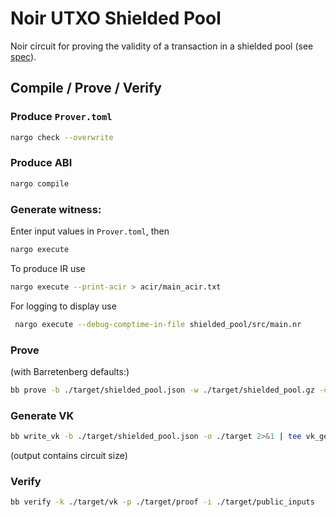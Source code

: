 # Noir UTXO Shielded Pool
Noir circuit for proving the validity of a transaction in a shielded pool (see [spec](./spec.md)).

## Compile / Prove / Verify
### Produce `Prover.toml`
```sh
nargo check --overwrite
```

### Produce ABI
```sh
nargo compile
```

### Generate witness:
Enter input values in `Prover.toml`, then
```sh
nargo execute
```
To produce IR use
```sh
nargo execute --print-acir > acir/main_acir.txt
```
For logging to display use
```sh
 nargo execute --debug-comptime-in-file shielded_pool/src/main.nr
 ```

### Prove
(with Barretenberg defaults:)
```sh
bb prove -b ./target/shielded_pool.json -w ./target/shielded_pool.gz -o ./target -v
```

### Generate VK
```sh
bb write_vk -b ./target/shielded_pool.json -o ./target 2>&1 | tee vk_gen.log
```
(output contains circuit size)

### Verify
```sh
bb verify -k ./target/vk -p ./target/proof -i ./target/public_inputs
```

